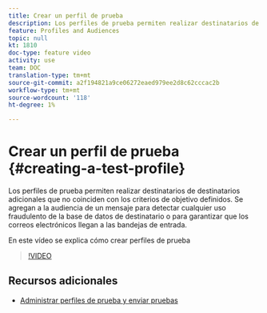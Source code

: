 ```yaml
---
title: Crear un perfil de prueba
description: Los perfiles de prueba permiten realizar destinatarios de destinatarios adicionales que no coinciden con los criterios de objetivo definidos. Se agregan a la audiencia de un mensaje para detectar cualquier uso fraudulento de la base de datos de destinatario o para garantizar que los correos electrónicos llegan a las bandejas de entrada.
feature: Profiles and Audiences
topic: null
kt: 1810
doc-type: feature video
activity: use
team: DOC
translation-type: tm+mt
source-git-commit: a2f194821a9ce06272eaed979ee2d8c62cccac2b
workflow-type: tm+mt
source-wordcount: '118'
ht-degree: 1%

---
```



# Crear un perfil de prueba {#creating-a-test-profile}

Los perfiles de prueba permiten realizar destinatarios de destinatarios adicionales que no coinciden con los criterios de objetivo definidos. Se agregan a la audiencia de un mensaje para detectar cualquier uso fraudulento de la base de datos de destinatario o para garantizar que los correos electrónicos llegan a las bandejas de entrada.

En este vídeo se explica cómo crear perfiles de prueba

>[!VIDEO](https://video.tv.adobe.com/v/24094?quality=12)

## Recursos adicionales

* [Administrar perfiles de prueba y enviar pruebas](https://docs.adobe.com/content/help/en/campaign-standard/using/testing-and-sending/preparing-and-testing-messages/managing-test-profiles-and-sending-proofs.html)
